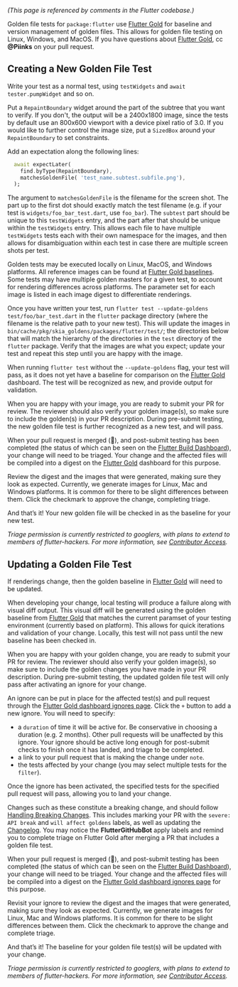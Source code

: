 _(This page is referenced by comments in the Flutter codebase.)_

Golden file tests for `package:flutter` use [Flutter Gold](https://flutter-gold.skia.org/?query=source_type%3Dflutter) for baseline and version management of golden files. This allows for golden file testing on Linux, Windows, and MacOS. If you have questions about [Flutter Gold](https://flutter-gold.skia.org/?query=source_type%3Dflutter), cc **@Piinks** on your pull request.

## Creating a New Golden File Test

Write your test as a normal test, using `testWidgets` and `await tester.pumpWidget` and so on.

Put a `RepaintBoundary` widget around the part of the subtree that you want to verify. If you don't, the output will be a 2400x1800 image, since the tests by default use an 800x600 viewport with a device pixel ratio of 3.0. If you would like to further control the image size, put a `SizedBox` around your `RepaintBoundary` to set constraints.

Add an expectation along the following lines:

```dart
  await expectLater(
    find.byType(RepaintBoundary),
    matchesGoldenFile( 'test_name.subtest.subfile.png'),
  );
```

The argument to `matchesGoldenFile` is the filename for the screen shot. The part up to the first dot should exactly match the test filename (e.g. if your test is `widgets/foo_bar_test.dart`, use `foo_bar`). The `subtest` part should be unique to this `testWidgets` entry, and the part after that should be unique within the `testWidgets` entry. This allows each file to have multiple `testWidgets` tests each with their own namespace for the images, and then allows for disambiguation within each test in case there are multiple screen shots per test. 

Golden tests may be executed locally on Linux, MacOS, and Windows platforms. All reference images can be found at [Flutter Gold baselines](https://flutter-gold.skia.org/list?fdiffmax=-1&fref=false&frgbamax=255&frgbamin=0&head=true&include=false&limit=50&master=false&match=name&metric=combined&neg=false&new_clstore=true&offset=0&pos=true&query=source_type%3Dflutter&sort=desc&unt=true). Some tests may have multiple golden masters for a given test, to account for rendering differences across platforms. The parameter set for each image is listed in each image digest to differentiate renderings. 

Once you have written your test, run `flutter test --update-goldens test/foo/bar_test.dart` in the `flutter` package directory (where the filename is the relative path to your new test). This will update the images in `bin/cache/pkg/skia_goldens/packages/flutter/test/`; the directories below that will match the hierarchy of the directories in the `test` directory of the `flutter` package. Verify that the images are what you expect; update your test and repeat this step until you are happy with the image.

When running `flutter test` without the `--update-goldens` flag, your test will pass, as it does not yet have a baseline for comparison on the [Flutter Gold](https://flutter-gold.skia.org/?query=source_type%3Dflutter) dashboard. The test will be recognized as new, and provide output for validation.

When you are happy with your image, you are ready to submit your PR for review. The reviewer should also verify your golden image(s), so make sure to include the golden(s) in your PR description. During pre-submit testing, the new golden file test is further recognized as a new test, and will pass.

When your pull request is merged (:tada:), and post-submit testing has been completed (the status of which can be seen on the [Flutter Build Dashboard](https://flutter-dashboard.appspot.com/build.html)), your change will need to be triaged. Your change and the affected files will be compiled into a digest on the [Flutter Gold](https://flutter-gold.skia.org/?query=source_type%3Dflutter) dashboard for this purpose. 

Review the digest and the images that were generated, making sure they look as expected. Currently, we generate images for Linux, Mac and Windows platforms. It is common for there to be slight differences between them. Click the checkmark to approve the change, completing triage. 

And that’s it! Your new golden file will be checked in as the baseline for your new test.

*Triage permission is currently restricted to googlers, with plans to extend to members of flutter-hackers. For more information, see [Contributor Access](https://github.com/flutter/flutter/wiki/Contributor-access).* 

## Updating a Golden File Test

If renderings change, then the golden baseline in [Flutter Gold](https://flutter-gold.skia.org/?query=source_type%3Dflutter) will need to be updated.

When developing your change, local testing will produce a failure along with visual diff output. This visual diff will be generated using the golden baseline from [Flutter Gold](https://flutter-gold.skia.org/?query=source_type%3Dflutter) that matches the current paramset of your testing environment (currently based on platform). This allows for quick iterations and validation of your change. Locally, this test will not pass until the new baseline has been checked in.

When you are happy with your golden change, you are ready to submit your PR for review. The reviewer should also verify your golden image(s), so make sure to include the golden changes you have made in your PR description. During pre-submit testing, the updated golden file test will only pass after activating an ignore for your change. 

An ignore can be put in place for the affected test(s) and pull request through the [Flutter Gold dashboard ignores page](https://flutter-gold.skia.org/ignores). Click the `+` button to add a new ignore. You will need to specify:

- a `duration` of time it will be active for. Be conservative in choosing a duration (e.g. 2 months). Other pull requests will be unaffected by this ignore. Your ignore should be active long enough for post-submit checks to finish once it has landed, and triage to be completed.
- a link to your pull request that is making the change under `note`.
- the tests affected by your change (you may select multiple tests for the `filter`).

Once the ignore has been activated, the specified tests for the specified pull request will pass, allowing you to land your change.

Changes such as these constitute a breaking change, and should follow [Handling Breaking Changes](https://github.com/flutter/flutter/wiki/Tree-hygiene#handling-breaking-changes). This includes marking your PR with the `severe: API break` and `will affect goldens` labels, as well as updating the [Changelog](https://github.com/flutter/flutter/wiki/Changelog). You may notice the **FlutterGitHubBot** apply labels and remind you to complete triage on Flutter Gold after merging a PR that includes a golden file test. 

When your pull request is merged (:tada:), and post-submit testing has been completed (the status of which can be seen on the [Flutter Build Dashboard](https://flutter-dashboard.appspot.com/build.html)), your change will need to be triaged. Your change and the affected files will be compiled into a digest on the [Flutter Gold dashboard ignores page](https://flutter-gold.skia.org/ignores) for this purpose.

Revisit your ignore to review the digest and the images that were generated, making sure they look as expected. Currently, we generate images for Linux, Mac and Windows platforms. It is common for there to be slight differences between them. Click the checkmark to approve the change and complete triage. 

And that’s it! The baseline for your golden file test(s) will be updated with your change.

*Triage permission is currently restricted to googlers, with plans to extend to members of flutter-hackers. For more information, see [Contributor Access](https://github.com/flutter/flutter/wiki/Contributor-access).* 
